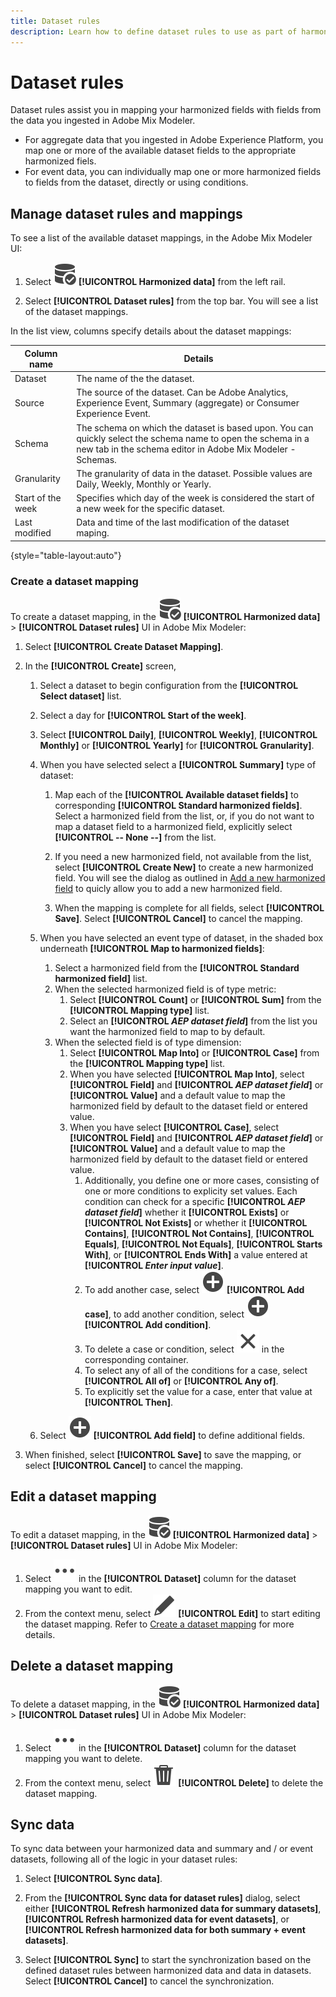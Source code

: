 ```yaml
---
title: Dataset rules
description: Learn how to define dataset rules to use as part of harmonizing your data in Adobe Mix Modeler.
---
```


# Dataset rules

Dataset rules assist you in mapping your harmonized fields with fields from the data you ingested in Adobe Mix Modeler.

* For aggregate data that you ingested in Adobe Experience Platform, you map one or more of the available dataset fields to the appropriate harmonized fiels. 
* For event data, you can individually map one or more harmonized fields to fields from the dataset, directly or using conditions.


## Manage dataset rules and mappings

To see a list of the available dataset mappings, in the Adobe Mix Modeler UI:

1. Select ![DataSearch](../assets/icons/DataCheck.svg) **[!UICONTROL Harmonized data]** from the left rail.
   
1. Select **[!UICONTROL Dataset rules]** from the top bar. You will see a list of the dataset mappings.

In the list view, columns specify details about the dataset mappings:

| Column name            | Details   |
| ---------------------- | ----------|
| Dataset                | The name of the the dataset.  |
| Source                 | The source of the dataset. Can be Adobe Analytics, Experience Event, Summary (aggregate) or Consumer Experience Event.   |
| Schema                 | The schema on which the dataset is based upon. You can quickly select the schema name to open the schema in a new tab in the schema editor in Adobe Mix Modeler - Schemas.  |
| Granularity            | The granularity of data in the dataset. Possible values are Daily, Weekly, Monthly or Yearly. |
| Start of the week      | Specifies which day of the week is considered the start of a new week for the specific dataset.  |
| Last modified          | Data and time of the last modification of the dataset maping. |

{style="table-layout:auto"}

### Create a dataset mapping

To create a dataset mapping, in the ![DataSearch](../assets/icons/DataCheck.svg) **[!UICONTROL Harmonized data]** > **[!UICONTROL Dataset rules]** UI in Adobe Mix Modeler:

1. Select **[!UICONTROL Create Dataset Mapping]**.

1. In the **[!UICONTROL Create]** screen, 
 
   1. Select a dataset to begin configuration from the **[!UICONTROL Select dataset]** list.

   1. Select a day for **[!UICONTROL Start of the week]**.

   1. Select **[!UICONTROL Daily]**, **[!UICONTROL Weekly]**, **[!UICONTROL Monthly]** or **[!UICONTROL Yearly]** for **[!UICONTROL Granularity]**.

   1. When you have selected select a **[!UICONTROL Summary]** type of dataset:
   
      1. Map each of the **[!UICONTROL Available dataset fields]** to corresponding **[!UICONTROL Standard harmonized fields]**. Select a harmonized field from the list, or, if you do not want to map a dataset field to a harmonized field, explicitly select **[!UICONTROL -- None --]** from the list.

      1. If you need a new harmonized field, not available from the list, select **[!UICONTROL Create New]** to create a new harmonized field. You will see the dialog as outlined in [Add a new harmonized field](fields.md#add-a-harmonized-field) to quicly allow you to add a new harmonized field.

      1. When the mapping is complete for all fields, select **[!UICONTROL Save]**. Select **[!UICONTROL Cancel]** to cancel the mapping.
  
   1. When you have selected an event type of dataset, in the shaded box underneath **[!UICONTROL Map to harmonized fields]**:

      1. Select a harmonized field from the **[!UICONTROL Standard harmonized field]** list.
      1. When the selected harmonized field is of type metric:
         1. Select **[!UICONTROL Count]** or **[!UICONTROL Sum]** from the **[!UICONTROL Mapping type]** list.
         1. Select an **[!UICONTROL *AEP dataset field*]** from the list you want the harmonized field to map to by default.
      1. When the selected field is of type dimension:
         1. Select **[!UICONTROL Map Into]** or **[!UICONTROL Case]** from the **[!UICONTROL Mapping type]** list.
         1. When you have selected **[!UICONTROL Map Into]**, select **[!UICONTROL Field]** and **[!UICONTROL *AEP dataset field*]** or **[!UICONTROL Value]**  and a default value to map the harmonized field by default to the dataset field or entered value.
         1. When you have select **[!UICONTROL Case]**, select **[!UICONTROL Field]** and **[!UICONTROL *AEP dataset field*]** or **[!UICONTROL Value]**  and a default value to map the harmonized field by default to the dataset field or entered value. 
            1. Additionally, you define one or more cases, consisting of one or more conditions to explicity set values. Each condition can check for a specific **[!UICONTROL *AEP dataset field*]** whether it **[!UICONTROL Exists]** or **[!UICONTROL Not Exists]** or whether it **[!UICONTROL Contains]**, **[!UICONTROL Not Contains]**, **[!UICONTROL Equals]**, **[!UICONTROL Not Equals]**, **[!UICONTROL Starts With]**, or **[!UICONTROL Ends With]** a value entered at **[!UICONTROL *Enter input value*]**.
            1. To add another case, select ![Add](../assets/icons/AddCircle.svg) **[!UICONTROL Add case]**, to add another condition, select ![Add](../assets/icons/AddCircle.svg) **[!UICONTROL Add condition]**.
            1. To delete a case or condition, select ![Close](../assets/icons/Close.svg) in the corresponding container.
            1. To select any of all of the conditions for a case, select **[!UICONTROL All of]** or **[!UICONTROL Any of]**.
            1. To explicitly set the value for a case, enter that value at **[!UICONTROL Then]**.
  
   1. Select ![Add](../assets/icons/AddCircle.svg) **[!UICONTROL Add field]** to define additional fields.
1. When finished, select **[!UICONTROL Save]** to save the mapping, or select **[!UICONTROL Cancel]** to cancel the mapping.


## Edit a dataset mapping

To edit a dataset mapping, in the ![DataSearch](../assets/icons/DataCheck.svg) **[!UICONTROL Harmonized data]** > **[!UICONTROL Dataset rules]** UI in Adobe Mix Modeler:

1. Select ![More](../assets/icons/More.svg) in the **[!UICONTROL Dataset]** column for the dataset mapping you want to edit.
1. From the context menu, select ![Edit](../assets/icons/Edit.svg) **[!UICONTROL Edit]** to start editing the dataset mapping. Refer to [Create a dataset mapping](#create-a-dataset-mapping) for more details.


## Delete a dataset mapping

To delete a dataset mapping, in the ![DataSearch](../assets/icons/DataCheck.svg) **[!UICONTROL Harmonized data]** > **[!UICONTROL Dataset rules]** UI in Adobe Mix Modeler:

1. Select ![More](../assets/icons/More.svg) in the **[!UICONTROL Dataset]** column for the dataset mapping you want to delete.
1. From the context menu, select ![Delete](../assets/icons/Delete.svg) **[!UICONTROL Delete]** to delete the dataset mapping. 
   

## Sync data

To sync data between your harmonized data and summary and / or event datasets, following all of the logic in your dataset rules: 

1. Select **[!UICONTROL Sync data]**.

1. From the **[!UICONTROL Sync data for dataset rules]** dialog, select either **[!UICONTROL Refresh harmonized data for summary datasets]**, **[!UICONTROL Refresh harmonized data for event datasets]**, or **[!UICONTROL Refresh harmonized data for both summary + event datasets]**.
   
1. Select **[!UICONTROL Sync]** to start the synchronization based on the defined dataset rules between harmonized data and data in datasets. Select **[!UICONTROL Cancel]** to cancel the synchronization.

